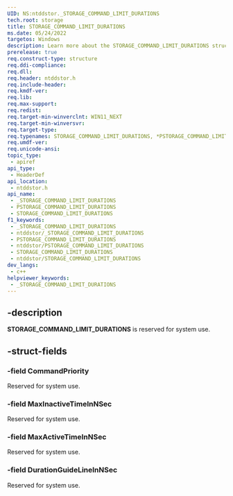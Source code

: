 ```yaml
---
UID: NS:ntddstor._STORAGE_COMMAND_LIMIT_DURATIONS
tech.root: storage
title: STORAGE_COMMAND_LIMIT_DURATIONS
ms.date: 05/24/2022
targetos: Windows
description: Learn more about the STORAGE_COMMAND_LIMIT_DURATIONS structure.
prerelease: true
req.construct-type: structure
req.ddi-compliance: 
req.dll: 
req.header: ntddstor.h
req.include-header: 
req.kmdf-ver: 
req.lib: 
req.max-support: 
req.redist: 
req.target-min-winverclnt: WIN11_NEXT
req.target-min-winversvr: 
req.target-type: 
req.typenames: STORAGE_COMMAND_LIMIT_DURATIONS, *PSTORAGE_COMMAND_LIMIT_DURATIONS
req.umdf-ver: 
req.unicode-ansi: 
topic_type:
 - apiref
api_type:
 - HeaderDef
api_location:
 - ntddstor.h
api_name:
 - _STORAGE_COMMAND_LIMIT_DURATIONS
 - PSTORAGE_COMMAND_LIMIT_DURATIONS
 - STORAGE_COMMAND_LIMIT_DURATIONS
f1_keywords:
 - _STORAGE_COMMAND_LIMIT_DURATIONS
 - ntddstor/_STORAGE_COMMAND_LIMIT_DURATIONS
 - PSTORAGE_COMMAND_LIMIT_DURATIONS
 - ntddstor/PSTORAGE_COMMAND_LIMIT_DURATIONS
 - STORAGE_COMMAND_LIMIT_DURATIONS
 - ntddstor/STORAGE_COMMAND_LIMIT_DURATIONS
dev_langs:
 - c++
helpviewer_keywords:
 - _STORAGE_COMMAND_LIMIT_DURATIONS
---
```


## -description

**STORAGE_COMMAND_LIMIT_DURATIONS** is reserved for system use.

## -struct-fields

### -field CommandPriority

Reserved for system use.

### -field MaxInactiveTimeInNSec

Reserved for system use.

### -field MaxActiveTimeInNSec

Reserved for system use.

### -field DurationGuideLineInNSec

Reserved for system use.
